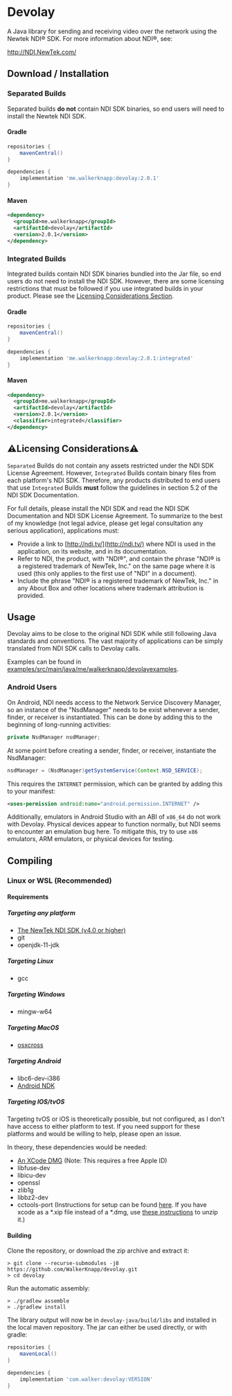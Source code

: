 # Devolay
A Java library for sending and receiving video over the network using the Newtek NDI® SDK. For more information about NDI®, see:

http://NDI.NewTek.com/

## Download / Installation

### Separated Builds
Separated builds **do not** contain NDI SDK binaries,
so end users will need to install the Newtek NDI SDK.

#### Gradle
```groovy
repositories {
    mavenCentral()
}

dependencies {
    implementation 'me.walkerknapp:devolay:2.0.1'
}
```

#### Maven
```xml
<dependency>
  <groupId>me.walkerknapp</groupId>
  <artifactId>devolay</artifactId>
  <version>2.0.1</version>
</dependency>
```

### Integrated Builds

Integrated builds contain NDI SDK binaries bundled into the Jar file,
so end users do not need to install the NDI SDK.
However, there are some licensing restrictions that must be followed
if you use integrated builds in your product. Please see the [Licensing Considerations Section](#licensing-considerations).


#### Gradle
```groovy
repositories {
    mavenCentral()
}

dependencies {
    implementation 'me.walkerknapp:devolay:2.0.1:integrated'
}
```

#### Maven
```xml
<dependency>
  <groupId>me.walkerknapp</groupId>
  <artifactId>devolay</artifactId>
  <version>2.0.1</version>
  <classifier>integrated</classifier>  
</dependency>
```


## ⚠️Licensing Considerations⚠️

`Separated` Builds do not contain any assets restricted under the NDI SDK License Agreement.
However, `Integrated` Builds contain binary files from each platform's NDI SDK.
Therefore, any products distributed to end users that use `Integrated` Builds **must** follow the guidelines in section 5.2 of the NDI SDK Documentation.

For full details, please install the NDI SDK and read the NDI SDK Documentation and NDI SDK License Agreement.
To summarize to the best of my knowledge (not legal advice, please get legal consultation any serious application),
applications must:
- Provide a link to [http://ndi.tv/](http://ndi.tv/) where NDI is used in the application, on its website, and in its documentation.
- Refer to NDI, the product, with "NDI®", and contain the phrase "NDI® is a registered trademark of NewTek, Inc." on the same page where it is used (this only applies to the first use of "NDI" in a document).
- Include the phrase "NDI® is a registered trademark of NewTek, Inc." in any About Box and other locations where trademark attribution is provided.

## Usage
Devolay aims to be close to the original NDI SDK while still following Java standards and conventions. The vast majority of applications can be simply translated from NDI SDK calls to Devolay calls.

Examples can be found in [examples/src/main/java/me/walkerknapp/devolayexamples](https://github.com/WalkerKnapp/devolay/tree/master/examples/src/main/java/me/walkerknapp/devolayexamples).

### Android Users

On Android, NDI needs access to the Network Service Discovery Manager, so an instance of the "NsdManager" needs to be
exist whenever a sender, finder, or receiver is instantiated. This can be done by adding this to the beginning of long-running activities:
```java
private NsdManager nsdManager;
```
At some point before creating a sender, finder, or receiver, instantiate the NsdManager:
```java
nsdManager = (NsdManager)getSystemService(Context.NSD_SERVICE);
```
This requires the `INTERNET` permission, which can be granted by adding this to your manifest:
```xml
<uses-permission android:name="android.permission.INTERNET" />
```

Additionally, emulators in Android Studio with an ABI of `x86_64` do not work with Devolay.
Physical devices appear to function normally, but NDI seems to encounter an emulation bug here.
To mitigate this, try to use `x86` emulators, ARM emulators, or physical devices for testing.

## Compiling

### Linux or WSL (Recommended)

#### Requirements

##### Targeting any platform
- [The NewTek NDI SDK (v4.0 or higher)](https://www.ndi.tv/sdk/)
- git
- openjdk-11-jdk

##### Targeting Linux
- gcc

##### Targeting Windows
- mingw-w64

##### Targeting MacOS
- [osxcross](https://github.com/tpoechtrager/osxcross)

##### Targeting Android
- libc6-dev-i386
- [Android NDK](https://developer.android.com/ndk/downloads)

##### Targeting IOS/tvOS
Targeting tvOS or iOS is theoretically possible, but not configured, as I don't have access to either platform to test. If you need support for these platforms and would be willing to help, please open an issue.

In theory, these dependencies would be needed:
- [An XCode DMG](https://developer.apple.com/xcode/download) (Note: This requires a free Apple ID)
- libfuse-dev
- libicu-dev
- openssl
- zlib1g
- libbz2-dev
- cctools-port (Instructions for setup can be found [here](https://web.archive.org/web/20200902224950/https://github.com/tpoechtrager/osxcross/issues/45#issuecomment-138351002). If you have xcode as a *.xip file instead of a *.dmg, use [these instructions](https://web.archive.org/web/20200902224812/https://github.com/bitcoin/bitcoin/issues/8748#issuecomment-247745279) to unzip it.)

#### Building

Clone the repository, or download the zip archive and extract it:
```
> git clone --recurse-submodules -j8 https://github.com/WalkerKnapp/devolay.git 
> cd devolay
```

Run the automatic assembly:
```
> ./gradlew assemble
> ./gradlew install
```

The library output will now be in `devolay-java/build/libs` and installed in the local maven repository.
The jar can either be used directly, or with gradle:
```groovy
repositories {
    mavenLocal()
}

dependencies {
    implementation 'com.walker:devolay:VERSION'
}
```
